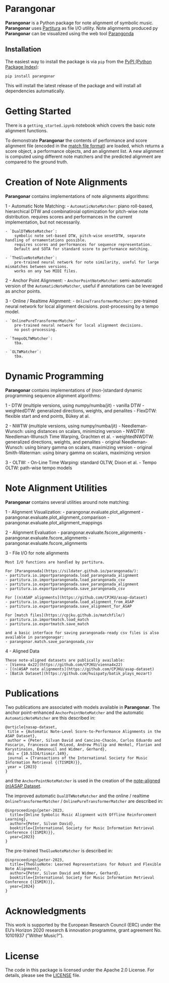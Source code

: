 Parangonar
==========

**Parangonar** is a Python package for note alignment of symbolic music. 
**Parangonar** uses [Partitura](https://github.com/CPJKU/partitura) as file I/O utility.
Note alignments produced py **Parangonar** can be visualized using the 
web tool [Parangonda](https://sildater.github.io/parangonada/)


Installation
-------

The easiest way to install the package is via `pip` from the [PyPI (Python
Package Index)](https://pypi.org/project/parangonar/>):
```shell
pip install parangonar
```
This will install the latest release of the package and will install all dependencies automatically.


Getting Started
==========

There is a `getting_started.ipynb` notebook which covers the basic note alignment functions.

To demonstrate **Parangonar** the contents of performance and score alignment file (encoded in the [match file format](https://cpjku.github.io/matchfile/)) are loaded, which returns a score object, a performance objects, and an alignment list. A new alignment is computed using different note matchers and the predicted alignment are compared to the ground truth.


Creation of Note Alignments
==========

**Parangonar** contains implementations of note alignments algorithms:

1 - Automatic Note Matching: 
    - `AutomaticNoteMatcher`: 
        piano roll-based, hierarchical DTW and combinatiroial optimization for pitch-wise note distribution.
        requires scores and performances in the current implementation, but not necessarily.

    - `DualDTWNoteMatcher`: 
        symbolic note set-based DTW, pitch-wise onsetDTW, separate handling of ornamentations possible.
        requires scores and performances for sequence representation.
        Default and SOTA for standard score to performance matching.

    - `TheGlueNoteMatcher`:
        pre-trained neural network for note similarity, useful for large mismatches between versions.
        works on any two MIDI files.

2 - Anchor Point Alignment: 
    - `AnchorPointNoteMatcher`: 
        semi-automatic version of the `AutomaticNoteMatcher`, useful if annotations can be leveraged as anchor points. 


3 - Online / Realtime Alignment: 
    - `OnlineTransformerMatcher`::
        pre-trained neural network for local alignment decisions.
        post-processing by a tempo model.

    - `OnlinePureTransformerMatcher` 
        pre-trained neural network for local alignment decisions.
        no post-processing.

    - `TempoOLTWMatcher`: 
        tba.

    - `OLTWMatcher`:
        tba. 

Dynamic Programming 
==========

**Parangonar** contains implementations of (non-)standard dynamic programming sequence alignment algorithms:

1 - DTW (multiple versions, using numpy/numba/jit)
    - vanilla DTW
    - weightedDTW: generalized directions, weights, and penalites
    - FlexDTW: flexible start and end points, Bükey at al.

2 - NWTW (multiple versions, using numpy/numba/jit)
    - Needleman-Wunsch: using distances on scalars, minimizing version
    - NWDTW: Needleman-Wunsch Time Warping, Grachten et al.
    - weightedNWDTW: generalized directions, weights, and penalites
    - original Needleman-Wunsch: using binary gamma on scalars, maximizing version
    - original Smith-Waterman: using binary gamma on scalars, maximizing version

3 - OLTW:
    - On-Line Time Warping: standard OLTW, Dixon et al.
    - Tempo OLTW: path-wise tempo models


Note Alignment Utilities
==========

**Parangonar** contains several utilities around note matching:

1 - Alignment Visualization:
    - parangonar.evaluate.plot_alignment 
    - parangonar.evaluate.plot_alignment_comparison
    - parangonar.evaluate.plot_alignment_mappings  

2 - Alignment Evaluation
    - parangonar.evaluate.fscore_alignments
    - parangonar.evaluate.fscore_alignments
    - parangonar.evaluate.fscore_alignments

3 - File I/O for note alignments

    Most I/O functions are handled by partitura. 

    For [Parangonada](https://sildater.github.io/parangonada/):
    - partitura.io.importparangonada.load_parangonada_alignment
    - partitura.io.importparangonada.load_parangonada_csv
    - partitura.io.exportparangonada.save_parangonada_alignment
    - partitura.io.exportparangonada.save_parangonada_csv

    For [(n)ASAP alignments](https://github.com/CPJKU/asap-dataset)
    - partitura.io.importparangonada.load_alignment_from_ASAP
    - partitura.io.exportparangonada.save_alignment_for_ASAP

    For [match files](https://cpjku.github.io/matchfile/)
    - partitura.io.importmatch.load_match
    - partitura.io.exportmatch.save_match

    and a basic interface for saving parangonada-ready csv files is also available in parangonagar:
    - parangonar.match.save_parangonada_csv

4 - Aligned Data

    These note-aligned datasets are publically available:
    - [Vienna 4x22](https://github.com/CPJKU/vienna4x22)
    - [(n)ASAP note alignments](https://github.com/CPJKU/asap-dataset)
    - [Batik Dataset](https://github.com/huispaty/batik_plays_mozart)


Publications
=====

Two publications are associated with models available in **Parangonar**.
The anchor point-enhanced `AnchorPointNoteMatcher` and the automatic `AutomaticNoteMatcher` are this described in:

```
@article{nasap-dataset,
 title = {Automatic Note-Level Score-to-Performance Alignments in the ASAP Dataset},
 author = {Peter, Silvan David and Cancino-Chacón, Carlos Eduardo and Foscarin, Francesco and McLeod, Andrew Philip and Henkel, Florian and Karystinaios, Emmanouil and Widmer, Gerhard},
 doi = {10.5334/tismir.149},
 journal = {Transactions of the International Society for Music Information Retrieval {(TISMIR)}},
 year = {2023}
}
```

and the `AnchorPointNoteMatcher` is used in the creation of the [note-aligned (n)ASAP Dataset](https://github.com/CPJKU/asap-dataset).

The improved automatic `DualDTWNoteMatcher` and the online / realtime `OnlineTransformerMatcher` / `OnlinePureTransformerMatcher` are described in:

```
@inproceedings{peter-2023,
  title={Online Symbolic Music Alignment with Offline Reinforcement Learning},
  author={Peter, Silvan David},
  booktitle={International Society for Music Information Retrieval Conference {(ISMIR)}},
  year={2023}
}
```

The pre-trained `TheGlueNoteMatcher` is described in:

```
@inproceedings{peter-2023,
  title={TheGlueNote: Learned Representations for Robust and Flexible Note Alignment},
  author={Peter, Silvan David and Widmer, Gerhard},
  booktitle={International Society for Music Information Retrieval Conference {(ISMIR)}},
  year={2024}
}
```

Acknowledgments
=======

This work is supported by the European Research Council (ERC) under the EU’s Horizon 2020 research & innovation programme, grant agreement No. 10101937 (”Wither Music?”).

License
=======

The code in this package is licensed under the Apache 2.0 License. For details,
please see the [LICENSE](LICENSE) file.
